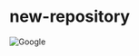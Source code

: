 # new-repository

![Google](https://www.google.com/images/branding/googlelogo/1x/googlelogo_color_272x92dp.png)
